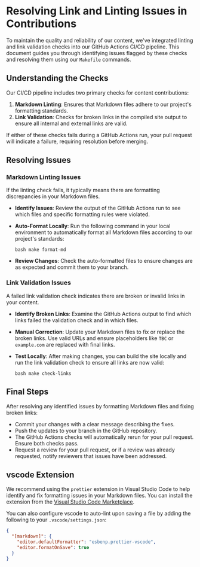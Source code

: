 # Resolving Link and Linting Issues in Contributions

To maintain the quality and reliability of our content, we've integrated linting
and link validation checks into our GitHub Actions CI/CD pipeline. This document
guides you through identifying issues flagged by these checks and resolving them
using our `Makefile` commands.

## Understanding the Checks

Our CI/CD pipeline includes two primary checks for content contributions:

1. **Markdown Linting**: Ensures that Markdown files adhere to our project's
   formatting standards.
2. **Link Validation**: Checks for broken links in the compiled site output to
   ensure all internal and external links are valid.

If either of these checks fails during a GitHub Actions run, your pull request
will indicate a failure, requiring resolution before merging.

## Resolving Issues

### Markdown Linting Issues

If the linting check fails, it typically means there are formatting
discrepancies in your Markdown files.

- **Identify Issues**: Review the output of the GitHub Actions run to see which
  files and specific formatting rules were violated.
- **Auto-Format Locally**: Run the following command in your local environment
  to automatically format all Markdown files according to our project's
  standards:

  `bash make format-md`

- **Review Changes**: Check the auto-formatted files to ensure changes are as
  expected and commit them to your branch.

### Link Validation Issues

A failed link validation check indicates there are broken or invalid links in
your content.

- **Identify Broken Links**: Examine the GitHub Actions output to find which
  links failed the validation check and in which files.
- **Manual Correction**: Update your Markdown files to fix or replace the broken
  links. Use valid URLs and ensure placeholders like `TBC` or `example.com` are
  replaced with final links.
- **Test Locally**: After making changes, you can build the site locally and run
  the link validation check to ensure all links are now valid:

  `bash make check-links`

## Final Steps

After resolving any identified issues by formatting Markdown files and fixing
broken links:

- Commit your changes with a clear message describing the fixes.
- Push the updates to your branch in the GitHub repository.
- The GitHub Actions checks will automatically rerun for your pull request.
  Ensure both checks pass.
- Request a review for your pull request, or if a review was already requested,
  notify reviewers that issues have been addressed.

## vscode Extension

We recommend using the `prettier` extension in Visual Studio Code to help
identify and fix formatting issues in your Markdown files. You can install the
extension from the
[Visual Studio Code Marketplace](https://marketplace.visualstudio.com/items?itemName=esbenp.prettier-vscode).

You can also configure vscode to auto-lint upon saving a file by adding the
following to your `.vscode/settings.json`:

```json
{
  "[markdown]": {
    "editor.defaultFormatter": "esbenp.prettier-vscode",
    "editor.formatOnSave": true
  }
}
```
